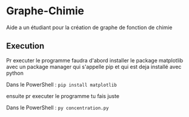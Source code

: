 # Graphe-Chimie
 Aide a un étudiant pour la création de graphe de fonction de chimie

## Execution

Pr executer le programme faudra d'abord installer le package matplotlib avec un package manager qui s'appelle pip et qui est deja installé avec python

Dans le PowerShell :
`
pip install matplotlib
`

ensuite pr executer le programme tu fais juste

Dans le PowerShell :
`
py concentration.py
`
